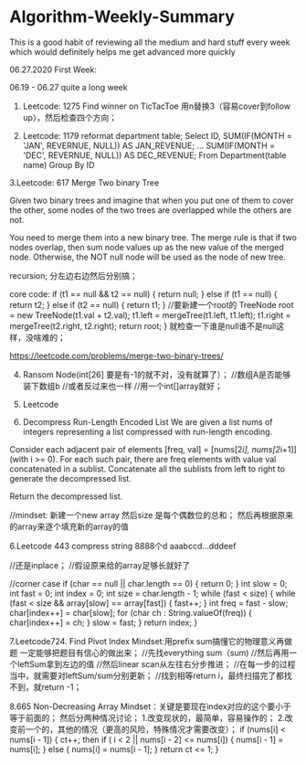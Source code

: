 # Algorithm-Weekly-Summary
This is a good habit of reviewing all the medium and hard stuff 
every week which would definitely helps me get advanced more quickly

06.27.2020 First Week:

06.19 - 06.27 quite a long week
1. Leetcode:
1275
Find winner on TicTacToe
用n替换3（容易cover到follow up），然后检查四个方向；

2. Leetcode:
1179 
reformat department table;
Select ID,
SUM(IF(MONTH = 'JAN', REVERNUE, NULL)) AS JAN_REVENUE;
...
SUM(IF(MONTH = 'DEC', REVERNUE, NULL)) AS DEC_REVENUE;
From
Department(table name)
Group By
ID


3.Leetcode:
617 Merge Two binary Tree

Given two binary trees and imagine that when you put one of them to cover the other, some nodes of the two trees are overlapped while the others are not.

You need to merge them into a new binary tree. The merge rule is that if two nodes overlap, then sum node values up as the new value of the merged node. Otherwise, the NOT null node will be used as the node of new tree.

recursion;
分左边右边然后分别搞；

core code:
if (t1 == null && t2 == null) {
  return null;
} else if (t1 == null) {
  return t2;
} else if (t2 == null) {
  return t1;
}
//要新建一个root的
TreeNode root = new TreeNode(t1.val + t2.val);
t1.left = mergeTree(t1.left, t1.left);
t1.right = mergeTree(t2.right, t2.right);
return root;
}
就检查一下谁是null谁不是null这样，没啥难的；

https://leetcode.com/problems/merge-two-binary-trees/

4. Ransom Node(int[26] 要是有-1的就不对，没有就算了）；
//数组A是否能够装下数组b
//或者反过来也一样
//用一个int[]array就好；

5. Leetcode
1313. Decompress Run-Length Encoded List
We are given a list nums of integers representing a list compressed with run-length encoding.

Consider each adjacent pair of elements [freq, val] = [nums[2*i], nums[2*i+1]] (with i >= 0). 
For each such pair, there are freq elements with value val concatenated in a sublist. 
Concatenate all the sublists from left to right to generate the decompressed list.

Return the decompressed list.

//mindset:
新建一个new array 然后size 是每个偶数位的总和；
然后再根据原来的array来逐个填充新的array的值

6.Leetcode
443 compress string
      8888个d
aaabccd...dddeef

//还是inplace；
//假设原来给的array足够长就好了

//corner case
if (char == null || char.length == 0) {
  return 0;
}
int slow = 0;
int fast = 0;
int index = 0;
int size = char.length - 1;
while (fast < size) {
  while (fast < size && array[slow] == array[fast]) {
    fast++;
  }
  int freq = fast - slow;
  char[index++] = char[slow];
  for (char ch : String.valueOf(freq)) {
    char[index++] = ch;
  }
  slow = fast;
}
return index;
}

7.Leetcode724. Find Pivot Index
Mindset:用prefix sum搞懂它的物理意义再做题 一定能够把题目有信心的做出来；
//先找everything sum（sum)
//然后再用一个leftSum拿到左边的值
//然后linear scan从左往右分步推进；
//在每一步的过程当中，就需要对leftSum/sum分别更新；
//找到相等return i，最终扫描完了都找不到，就return -1；

8.665 Non-Decreasing Array
Mindset：关键是要现在index对应的这个要小于等于前面的；
然后分两种情况讨论；
1.改变现状的，最简单，容易操作的；
2.改变前一个的，其他的情况（更高的风险，特殊情况才需要改变）；
if (nums[i] < nums[i - 1]) {
ct++;
then if ( i < 2 || nums[i - 2] <= nums[i]) {
  nums[i - 1] = nums[i];
} else {
  nums[i] = nums[i - 1];
}
return ct <= 1;
}

